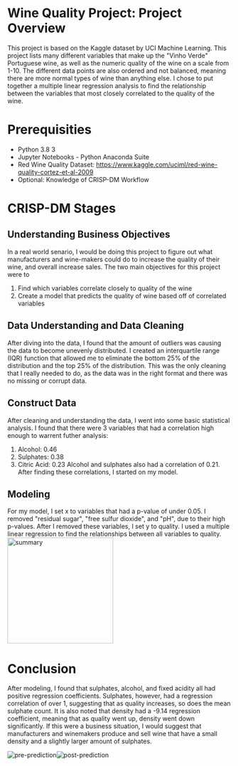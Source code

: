 # Wine Quality Project: Project Overview
This project is based on the Kaggle dataset by UCI Machine Learning. This project lists many different variables that make up the "Vinho Verde" Portuguese wine, as well as the numeric quality of the wine on a scale from 1-10. The different data points are also ordered and not balanced, meaning there are more normal types of wine than anything else. I chose to put together a multiple linear regression analysis to find the relationship between the variables that most closely correlated to the quality of the wine.

# Prerequisities 
* Python 3.8 3 
* Jupyter Notebooks - Python Anaconda Suite 
* Red Wine Quality Dataset: https://www.kaggle.com/uciml/red-wine-quality-cortez-et-al-2009
* Optional: Knowledge of CRISP-DM Workflow

# CRISP-DM Stages 
## Understanding Business Objectives
In a real world senario, I would be doing this project to figure out what manufacturers and wine-makers could do to increase the quality of their wine, and overall increase sales. The two main objectives for this project were to 
1. Find which variables correlate closely to quality of the wine 
2. Create a model that predicts the quality of wine based off of correlated variables 

## Data Understanding and Data Cleaning
After diving into the data, I found that the amount of outliers was causing the data to become unevenly distributed. I created an interquartile range (IQR) function that allowed me to eliminate the bottom 25% of the distribution and the top 25% of the distribution. This was the only cleaning that I really needed to do, as the data was in the right format and there was no missing or corrupt data.

## Construct Data 
After cleaning and understanding the data, I went into some basic statistical analysis. I found that there were 3 variables that had a correlation high enough to warrent futher analysis:
1. Alcohol: 0.46 
2. Sulphates: 0.38 
3. Citric Acid: 0.23 
Alcohol and sulphates also had a correlation of 0.21. After finding these correlations, I started on my model.

## Modeling
For my model, I set x to variables that had a p-value of under 0.05. I removed "residual sugar", "free sulfur dioxide", and "pH", due to their high p-values. After I removed these variables, I set y to quality. I used a multiple linear regression to find the relationships between all variables to quality. 
<img width="238" alt="summary" src="https://user-images.githubusercontent.com/65836934/85968627-33456500-b98b-11ea-8d08-2b380207b1c8.png">

# Conclusion 
After modeling, I found that sulphates, alcohol, and fixed acidity all had positive regression coefficients. Sulphates, however, had a regression correlation of over 1, suggesting that as quality increases, so does the mean sulphate count. It is also noted that density had a -9.14 regression coefficient, meaning that as quality went up, density went down significantly. If this were a business situation, I would suggest that manufacturers and winemakers produce and sell wine that have a small density and a slightly larger amount of sulphates.

![pre-prediction](https://user-images.githubusercontent.com/65836934/85968628-33ddfb80-b98b-11ea-8899-18c24964400b.png)![post-prediction](https://user-images.githubusercontent.com/65836934/85968629-33ddfb80-b98b-11ea-971a-6007db50c51a.png)

